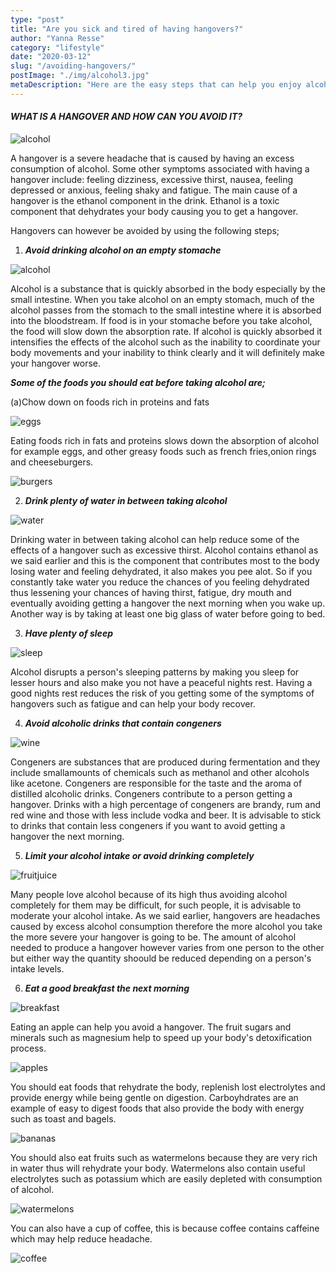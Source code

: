 ```yaml
---
type: "post"
title: "Are you sick and tired of having hangovers?"
author: "Yanna Resse"
category: "lifestyle"
date: "2020-03-12"
slug: "/avoiding-hangovers/"
postImage: "./img/alcohol3.jpg"
metaDescription: "Here are the easy steps that can help you enjoy alcoholic drinks without getting a hangover"
---
```


#### _**WHAT IS A HANGOVER AND HOW CAN YOU AVOID IT?**_

![alcohol ](./img/alcohol1.jpg)

A hangover is a severe headache that is caused by having an excess consumption of alcohol. Some other symptoms associated with having a hangover include: feeling dizziness, excessive thirst, nausea, feeling depressed or anxious, feeling shaky and fatigue. The main cause of a hangover is the ethanol component in the drink. Ethanol is a toxic component that dehydrates your body causing you to get a hangover.

Hangovers can however be avoided by using the following steps;

1. _**Avoid drinking alcohol on an empty stomache**_

![alcohol](./img/alcohol2.jpg)

Alcohol is a substance that is quickly absorbed in the body especially by the small intestine. When you take alcohol on an empty stomach, much of the alcohol passes from the stomach to the small intestine where it is absorbed into the bloodstream. If food is in your stomache before you take alcohol, the food will slow down the absorption rate. If alcohol is quickly absorbed it intensifies the effects of the alcohol such as the inability to coordinate your body movements and your inability to think clearly and it will definitely make your hangover worse.

_**Some of the foods you should eat before taking alcohol are;**_

(a)Chow down on foods rich in proteins and fats

![eggs ](./img/eggs.jpg)

Eating foods rich in fats and proteins slows down the absorption of alcohol for example eggs, and other greasy foods such as french fries,onion rings and cheeseburgers.

![burgers ](./img/greasyfood.jpg)

2. _**Drink plenty of water in between taking alcohol**_

![water ](./img/water.jpg)

Drinking water in between taking alcohol can help reduce some of the effects of a hangover such as excessive thirst. Alcohol contains ethanol as we said earlier and this is the component that contributes most to the body losing water and feeling dehydrated, it also makes you pee alot. So if you constantly take water you reduce the chances of you feeling dehydrated thus lessening your chances of having thirst, fatigue, dry mouth and eventually avoiding getting a hangover the next morning when you wake up. Another way is by taking at least one big glass of water before going to bed.

3. _**Have plenty of sleep**_

![sleep](./img/sleep.jpg)

Alcohol disrupts a person's sleeping patterns by making you sleep for lesser hours and also make you not have a peaceful nights rest. Having a good nights rest reduces the risk of you getting some of the symptoms of hangovers such as fatigue and can help your body recover.

4. _**Avoid alcoholic drinks that contain congeners**_

![wine ](./img/wine.jpg)

Congeners are substances that are produced during fermentation and they include smallamounts of chemicals such as methanol and other alcohols like acetone. Congeners are responsible for the taste and the aroma of distilled alcoholic drinks. Congeners contribute to a person getting a hangover. Drinks with a high percentage of congeners are brandy, rum and red wine and those with less include vodka and beer. It is advisable to stick to drinks that contain less congeners if you want to avoid getting a hangover the next morning.

5. _**Limit your alcohol intake or avoid drinking completely**_

![fruitjuice ](./img/fruitjuice.jpg)

Many people love alcohol because of its high thus avoiding alcohol completely for them may be difficult, for such people, it is advisable to moderate your alcohol intake. As we said earlier, hangovers are headaches caused by excess alcohol consumption therefore the more alcohol you take the more severe your hangover is going to be. The amount of alcohol needed to produce a hangover however varies from one person to the other but either way the quantity shoould be reduced depending on a person's intake levels.

6. _**Eat a good breakfast the next morning**_

![breakfast](./img/break.jpg)

Eating an apple can help you avoid a hangover. The fruit sugars and minerals such as magnesium help to speed up your body's detoxification process.

![apples](./img/apples.jpg)

You should eat foods that rehydrate the body, replenish lost electrolytes and provide energy while being gentle on digestion. Carboyhdrates are an example of easy to digest foods that also provide the body with energy such as toast and bagels.

![bananas ](./img/bananas.jpg)

You should also eat fruits such as watermelons because they are very rich in water thus will rehydrate your body. Watermelons also contain useful electrolytes such as potassium which are easily depleted with consumption of alcohol.

![watermelons](./img/watermelons.jpg)

You can also have a cup of coffee, this is because coffee contains caffeine which may help reduce headache.

![coffee](./img/coffee.jpg)
